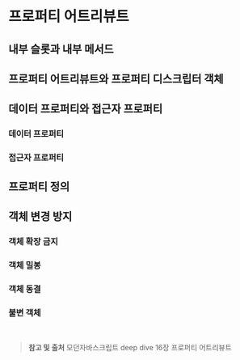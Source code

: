 # 프로퍼티 어트리뷰트

## 내부 슬롯과 내부 메서드

## 프로퍼티 어트리뷰트와 프로퍼티 디스크립터 객체

## 데이터 프로퍼티와 접근자 프로퍼티

### 데이터 프로퍼티

### 접근자 프로퍼티

## 프로퍼티 정의

## 객체 변경 방지

### 객체 확장 금지

### 객체 밀봉

### 객체 동결

### 불변 객체

<br/>

> **참고 및 출처**
> 모던자바스크립트 deep dive 16장 프로퍼티 어트리뷰트
